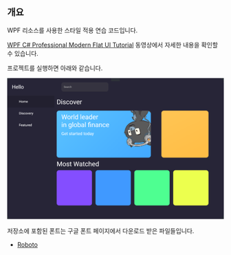 ## 개요 

WPF 리소스를 사용한 스타일 적용 연습 코드입니다.

[WPF C# Professional Modern Flat UI Tutorial](https://www.youtube.com/watch?v=PzP8mw7JUzI) 동영상에서 자세한 내용을 확인할 수 있습니다.

프로젝트를 실행하면 아래와 같습니다.

![](./assets/screenshot-001.png)

저장소에 포함된 폰트는 구글 폰트 페이지에서 다운로드 받은 파일들입니다.

* [Roboto](https://fonts.google.com/specimen/Roboto)